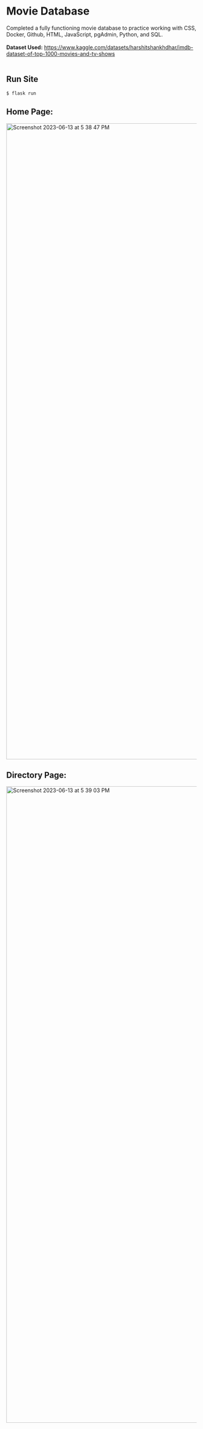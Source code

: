 # Movie Database
Completed a fully functioning movie database to practice working with CSS, Docker, Github, HTML, JavaScript, pgAdmin, Python, and SQL. 
<br>
<br>**Dataset Used:** https://www.kaggle.com/datasets/harshitshankhdhar/imdb-dataset-of-top-1000-movies-and-tv-shows 
<br>
<br>

## Run Site
```
$ flask run
```


## Home Page:
<img width="1678" alt="Screenshot 2023-06-13 at 5 38 47 PM" src="https://github.com/orangepulpsucks/MovieDatabasePrac/assets/42681894/152995ac-0c73-49df-88f1-9f532423c617">

## Directory Page:
<img width="1679" alt="Screenshot 2023-06-13 at 5 39 03 PM" src="https://github.com/orangepulpsucks/MovieDatabasePrac/assets/42681894/62a5675c-5bd4-4f6d-89e2-98eaedb84b30">
